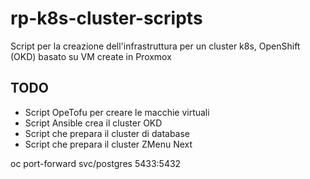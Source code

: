 # rp-k8s-cluster-scripts

Script per la creazione dell'infrastruttura per un cluster k8s, OpenShift (OKD) basato su VM create in Proxmox

## TODO

- Script OpeTofu per creare le macchie virtuali
- Script Ansible crea il cluster OKD
- Script che prepara il cluster di database
- Script che prepara il cluster ZMenu Next






oc port-forward svc/postgres 5433:5432


